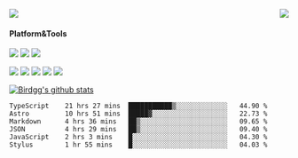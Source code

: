 <p>
  <a href="https://count.getloli.com/"><img src="https://count.getloli.com/get/@birdgg.readme?theme=moebooru-h"></a>
  <img src="https://weather-icon.journeyad.repl.co/@hangzhou?v=1" align="right">
</p>

#### Platform&Tools
[![](https://img.shields.io/badge/macOS-Big%20Sur-292e33?style=flat-square&logo=apple&logoColor=ffffff)](https://www.apple.com/macos/big-sur/)
[![](https://img.shields.io/badge/IDE-Visual%20Studio%20Code-blue?style=flat-square&logo=visual-studio-code&logoColor=ffffff)](https://code.visualstudio.com/)
[![](https://img.shields.io/badge/Editor-Emacs-purple?style=flat-square&logo=gnu-emacs&logoColor=ffffff)](https://www.gnu.org/software/emacs/)

[![](https://img.shields.io/badge/-React-61dafb?style=flat-square&logo=react&logoColor=ffffff)](https://reactjs.org/)
[![](https://img.shields.io/badge/-ReactNative-61dafb?style=flat-square&logo=react&logoColor=ffffff)](https://reactnative.dev/)
[![](https://img.shields.io/badge/-TypeScript-007acc?style=flat-square&logo=typescript&logoColor=white)](https://www.typescriptlang.org/)
[![](https://img.shields.io/badge/-JavaScript-f7e018?style=flat-square&logo=javascript&logoColor=white)](https://www.ecma-international.org/)
[![](https://img.shields.io/badge/-Node.js-43853d?style=flat-square&logo=node.js&logoColor=ffffff)](https://nodejs.org/)

<a href="https://github.com/birdgg"><img align="center" src="https://github-readme-stats.vercel.app/api?username=birdgg&show_icons=true&include_all_commits=true&hide_border=tru&custom_title=Birdgg%27s%20Github%20Stats" alt="Birdgg's github stats" /></a> 

<!--START_SECTION:waka-->

```text
TypeScript    21 hrs 27 mins  ███████████▒░░░░░░░░░░░░░   44.90 %
Astro         10 hrs 51 mins  █████▓░░░░░░░░░░░░░░░░░░░   22.73 %
Markdown      4 hrs 36 mins   ██▒░░░░░░░░░░░░░░░░░░░░░░   09.65 %
JSON          4 hrs 29 mins   ██▒░░░░░░░░░░░░░░░░░░░░░░   09.40 %
JavaScript    2 hrs 3 mins    █░░░░░░░░░░░░░░░░░░░░░░░░   04.30 %
Stylus        1 hr 55 mins    █░░░░░░░░░░░░░░░░░░░░░░░░   04.03 %
```

<!--END_SECTION:waka-->
